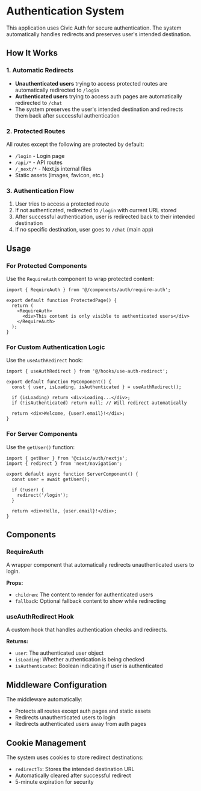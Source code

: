# Authentication System

This application uses Civic Auth for secure authentication. The system automatically handles redirects and preserves user's intended destination.

## How It Works

### 1. Automatic Redirects
- **Unauthenticated users** trying to access protected routes are automatically redirected to `/login`
- **Authenticated users** trying to access auth pages are automatically redirected to `/chat`
- The system preserves the user's intended destination and redirects them back after successful authentication

### 2. Protected Routes
All routes except the following are protected by default:
- `/login` - Login page
- `/api/*` - API routes
- `/_next/*` - Next.js internal files
- Static assets (images, favicon, etc.)

### 3. Authentication Flow
1. User tries to access a protected route
2. If not authenticated, redirected to `/login` with current URL stored
3. After successful authentication, user is redirected back to their intended destination
4. If no specific destination, user goes to `/chat` (main app)

## Usage

### For Protected Components
Use the `RequireAuth` component to wrap protected content:

```tsx
import { RequireAuth } from '@/components/auth/require-auth';

export default function ProtectedPage() {
  return (
    <RequireAuth>
      <div>This content is only visible to authenticated users</div>
    </RequireAuth>
  );
}
```

### For Custom Authentication Logic
Use the `useAuthRedirect` hook:

```tsx
import { useAuthRedirect } from '@/hooks/use-auth-redirect';

export default function MyComponent() {
  const { user, isLoading, isAuthenticated } = useAuthRedirect();
  
  if (isLoading) return <div>Loading...</div>;
  if (!isAuthenticated) return null; // Will redirect automatically
  
  return <div>Welcome, {user?.email}!</div>;
}
```

### For Server Components
Use the `getUser()` function:

```tsx
import { getUser } from '@civic/auth/nextjs';
import { redirect } from 'next/navigation';

export default async function ServerComponent() {
  const user = await getUser();
  
  if (!user) {
    redirect('/login');
  }
  
  return <div>Hello, {user.email}!</div>;
}
```

## Components

### RequireAuth
A wrapper component that automatically redirects unauthenticated users to login.

**Props:**
- `children`: The content to render for authenticated users
- `fallback`: Optional fallback content to show while redirecting

### useAuthRedirect Hook
A custom hook that handles authentication checks and redirects.

**Returns:**
- `user`: The authenticated user object
- `isLoading`: Whether authentication is being checked
- `isAuthenticated`: Boolean indicating if user is authenticated

## Middleware Configuration

The middleware automatically:
- Protects all routes except auth pages and static assets
- Redirects unauthenticated users to login
- Redirects authenticated users away from auth pages

## Cookie Management

The system uses cookies to store redirect destinations:
- `redirectTo`: Stores the intended destination URL
- Automatically cleared after successful redirect
- 5-minute expiration for security

